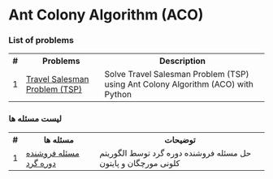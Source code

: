 # Ant Colony Algorithm (ACO)

<h3>List of problems</h3>
<table>
  <tr>
    <th>#</th>
    <th>Problems</th>
    <th>Description</th>
  </tr>
  <tr>
    <td>1</td>
    <td><a href="https://github.com/miladghofrani/Evolutionary-Algorithms/tree/master/Ant%20Colony%20Algorithm/Travel%20Salesman%20Problem">Travel Salesman Problem (TSP)</a></td>
    <td>Solve Travel Salesman Problem (TSP) using Ant Colony Algorithm (ACO) with Python</td>
  </tr>
</table>

<h3>لیست مسئله ها</h3>
<table>
  <tr>
    <th>#</th>
    <th>مسئله ها</th>
    <th>توضیحات</th>
  </tr>
  <tr>
    <td>1</td>
    <td><a href="https://github.com/miladghofrani/Evolutionary-Algorithms/tree/master/Ant%20Colony%20Algorithm/Travel%20Salesman%20Problem">مسئله فروشنده دوره گرد</a></td>
    <td>حل مسئله فروشنده دوره گرد توسط الگوریتم کلونی مورچگان و پایتون</td>
  </tr>
</table>
